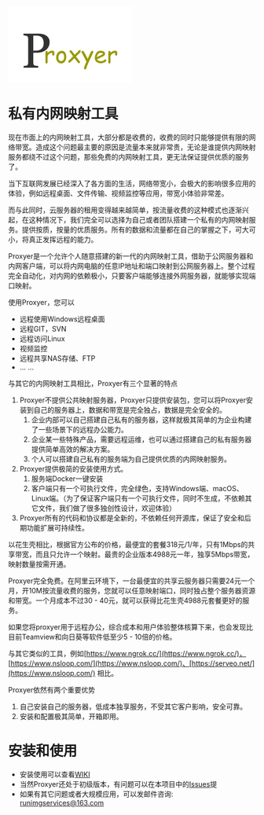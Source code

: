 
![proxyer](https://github.com/everythingproxyer/proxyer/blob/master/img/logo.png)

# 私有内网映射工具

现在市面上的内网映射工具，大部分都是收费的，收费的同时只能够提供有限的网络带宽。造成这个问题最主要的原因是流量本来就非常贵，无论是谁提供内网映射服务都绕不过这个问题，那些免费的内网映射工具，更无法保证提供优质的服务了。

当下互联网发展已经深入了各方面的生活，网络带宽小，会极大的影响很多应用的体验，例如远程桌面、文件传输、视频监控等应用，带宽小体验非常差。

而与此同时，云服务器的租用变得越来越简单，按流量收费的这种模式也逐渐兴起，在这种情况下，我们完全可以选择为自己或者团队搭建一个私有的内网映射服务。提供按质，按量的优质服务。所有的数据和流量都在自己的掌握之下，可大可小，将真正发挥远程的能力。

Proxyer是一个允许个人随意搭建的新一代的内网映射工具，借助于公网服务器和内网客户端，可以将内网电脑的任意IP地址和端口映射到公网服务器上。整个过程完全自动化，对内网的依赖极小，只要客户端能够连接外网服务器，就能够实现端口映射。

使用Proxyer，您可以
- 远程使用Windows远程桌面
- 远程GIT，SVN
- 远程访问Linux
- 视频监控
- 远程共享NAS存储、FTP
- ... ...

与其它的内网映射工具相比，Proxyer有三个显著的特点

1. Proxyer不提供公共映射服务器，Proxyer只提供安装包，您可以将Proxyer安装到自己的服务器上，数据和带宽是完全独占，数据是完全安全的。
    1. 企业内部可以自己搭建自己私有的服务器，这样就极其简单的为企业构建了一些场景下的远程办公能力。
    2. 企业某一些特殊产品，需要远程运维，也可以通过搭建自己的私有服务器提供简单高效的解决方案。
    3. 个人可以搭建自己私有的服务端为自己提供优质的内网映射服务。
2. Proxyer提供极简的安装使用方式。
    1. 服务端Docker一键安装
    2. 客户端只有一个可执行文件，完全绿色，支持Windows端、macOS、Linux端。（为了保证客户端只有一个可执行文件，同时不生成，不依赖其它文件，我们做了很多独创性设计，欢迎体验）
3. Proxyer所有的代码和协议都是全新的，不依赖任何开源库，保证了安全和后期功能扩展可持续性。

以花生壳相比，根据官方公布的价格，最便宜的套餐318元/1/年，只有1Mbps的共享带宽，而且只允许一个映射。最贵的企业版本4988元一年，独享5Mbps带宽，映射数量按需开通。

Proxyer完全免费。在阿里云环境下，一台最便宜的共享云服务器只需要24元一个月，开10M按流量收费的服务，您就可以任意映射端口，同时独占整个服务器资源和带宽。一个月成本不过30 - 40元，就可以获得比花生壳4988元套餐更好的服务。

如果您将proxyer用于远程办公，综合成本和用户体验整体核算下来，也会发现比目前Teamview和向日葵等软件低至少5 - 10倍的价格。

与其它类似的工具，例如[https://www.ngrok.cc/](https://www.ngrok.cc/)， [https://www.nsloop.com/](https://www.nsloop.com/)、[https://serveo.net/](https://www.nsloop.com/) 相比。

Proxyer依然有两个重要优势

1. 自己安装自己的服务器，低成本独享服务，不受其它客户影响，安全可靠。
2. 安装和配置极其简单，开箱即用。

# 安装和使用

- 安装使用可以查看[WIKI](https://github.com/everythingproxyer/proxyer/wiki)
- 当然Proxyer还处于初级版本，有问题可以在本项目中的[Issues](https://github.com/everythingproxyer/proxyer/issues)提
- 如果有其它问题或者大规模应用，可以发邮件咨询: runimgservices@163.com
